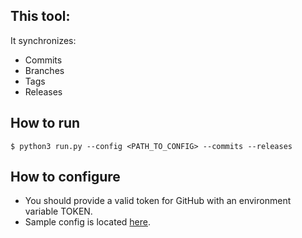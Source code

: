 ## This tool:
It synchronizes:
+ Commits
+ Branches
+ Tags
+ Releases


## How to run
```console
$ python3 run.py --config <PATH_TO_CONFIG> --commits --releases
```

## How to configure
+ You should provide a valid token for GitHub with an environment variable TOKEN.
+ Sample config is located [here](./config-example.json).

